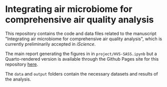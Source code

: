 # Integrating air microbiome for comprehensive air quality analysis

This repository contains the code and data files related to the manuscript "Integrating air microbiome for comprehensive air quality analysis",
which is currently preliminarily accepted in *iScience*.

The main report generating the figures in in `project/HVS-SASS.ipynb` but a Quarto-rendered version is 
available through the Github Pages site for this repository [here](https://airlabbcn.github.io/aerobiome-integration-AQ).

The `data` and `output` folders contain the necessary datasets and results of the analysis.
